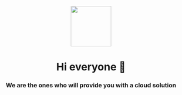 <div align="center">
  <img src="https://svgshare.com/getbyhash/sha1-A6V6aLwEnhDLsiAiD/rCivjL/5w=" height="110px">
</div> 
<h1 align="center">Hi everyone 👋</h1>

<h3 align="center">We are the ones who will provide you with a cloud solution</h3>

